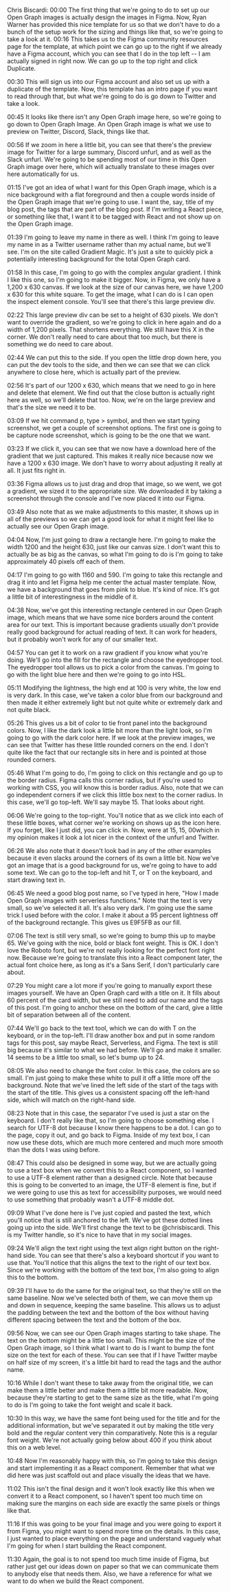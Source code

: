 Chris Biscardi: 00:00 The first thing that we're going to do to set up our Open Graph images is actually design the images in Figma. Now, Ryan Warner has provided this nice template for us so that we don't have to do a bunch of the setup work for the sizing and things like that, so we're going to take a look at it.
00:16 This takes us to the Figma community resources page for the template, at which point we can go up to the right if we already have a Figma account, which you can see that I do in the top left -- I am actually signed in right now. We can go up to the top right and click Duplicate.

00:30 This will sign us into our Figma account and also set us up with a duplicate of the template. Now, this template has an intro page if you want to read through that, but what we're going to do is go down to Twitter and take a look.

00:45 It looks like there isn't any Open Graph image here, so we're going to go down to Open Graph Image. An Open Graph image is what we use to preview on Twitter, Discord, Slack, things like that.

00:56 If we zoom in here a little bit, you can see that there's the preview image for Twitter for a large summary, Discord unfurl, and as well as the Slack unfurl. We're going to be spending most of our time in this Open Graph image over here, which will actually translate to these images over here automatically for us.

01:15 I've got an idea of what I want for this Open Graph image, which is a nice background with a flat foreground and then a couple words inside of the Open Graph image that we're going to use. I want the, say, title of my blog post, the tags that are part of the blog post. If I'm writing a React piece, or something like that, I want it to be tagged with React and not show up on the Open Graph image.

01:39 I'm going to leave my name in there as well. I think I'm going to leave my name in as a Twitter username rather than my actual name, but we'll see. I'm on the site called Gradient Magic. It's just a site to quickly pick a potentially interesting background for the total Open Graph card.

01:58 In this case, I'm going to go with the complex angular gradient. I think I like this one, so I'm going to make it bigger. Now, in Figma, we only have a 1,200 x 630 canvas. If we look at the size of our canvas here, we have 1,200 x 630 for this white square. To get the image, what I can do is I can open the inspect element console. You'll see that there's this large preview div.

02:22 This large preview div can be set to a height of 630 pixels. We don't want to override the gradient, so we're going to click in here again and do a width of 1,200 pixels. That shortens everything. We still have this X in the corner. We don't really need to care about that too much, but there is something we do need to care about.

02:44 We can put this to the side. If you open the little drop down here, you can put the dev tools to the side, and then we can see that we can click anywhere to close here, which is actually part of the preview.

02:56 It's part of our 1200 x 630, which means that we need to go in here and delete that element. We find out that the close button is actually right here as well, so we'll delete that too. Now, we're on the large preview and that's the size we need it to be.

03:09 If we hit command p, type > symbol, and then we start typing screenshot, we get a couple of screenshot options. The first one is going to be capture node screenshot, which is going to be the one that we want.

03:23 If we click it, you can see that we now have a download here of the gradient that we just captured. This makes it really nice because now we have a 1200 x 630 image. We don't have to worry about adjusting it really at all. It just fits right in.

03:36 Figma allows us to just drag and drop that image, so we went, we got a gradient, we sized it to the appropriate size. We downloaded it by taking a screenshot through the console and I've now placed it into our Figma.

03:49 Also note that as we make adjustments to this master, it shows up in all of the previews so we can get a good look for what it might feel like to actually see our Open Graph image.

04:04 Now, I'm just going to draw a rectangle here. I'm going to make the width 1200 and the height 630, just like our canvas size. I don't want this to actually be as big as the canvas, so what I'm going to do is I'm going to take approximately 40 pixels off each of them.

04:17 I'm going to go with 1160 and 590. I'm going to take this rectangle and drag it into and let Figma help me center the actual master template. Now, we have a background that goes from pink to blue. It's kind of nice. It's got a little bit of interestingness in the middle of it.

04:38 Now, we've got this interesting rectangle centered in our Open Graph image, which means that we have some nice borders around the content area for our text. This is important because gradients usually don't provide really good background for actual reading of text. It can work for headers, but it probably won't work for any of our smaller text.

04:57 You can get it to work on a raw gradient if you know what you're doing. We'll go into the fill for the rectangle and choose the eyedropper tool. The eyedropper tool allows us to pick a color from the canvas. I'm going to go with the light blue here and then we're going to go into HSL.

05:11 Modifying the lightness, the high end at 100 is very white, the low end is very dark. In this case, we've taken a color blue from our background and then made it either extremely light but not quite white or extremely dark and not quite black.

05:26 This gives us a bit of color to tie front panel into the background colors. Now, I like the dark look a little bit more than the light look, so I'm going to go with the dark color here. If we look at the preview images, we can see that Twitter has these little rounded corners on the end. I don't quite like the fact that our rectangle sits in here and is pointed at those rounded corners.

05:46 What I'm going to do, I'm going to click on this rectangle and go up to the border radius. Figma calls this corner radius, but if you're used to working with CSS, you will know this is border radius. Also, note that we can go independent corners if we click this little box next to the corner radius. In this case, we'll go top-left. We'll say maybe 15. That looks about right.

06:06 We're going to the top-right. You'll notice that as we click into each of these little boxes, what corner we're working on shows up as the icon here. If you forget, like I just did, you can click in. Now, were at 15, 15, 00which in my opinion makes it look a lot nicer in the context of the unfurl and Twitter.

06:26 We also note that it doesn't look bad in any of the other examples because it even slacks around the corners of its own a little bit. Now we've got an image that is a good background for us, we're going to have to add some text. We can go to the top-left and hit T, or T on the keyboard, and start drawing text in.

06:45 We need a good blog post name, so I've typed in here, "How I made Open Graph images with serverless functions." Note that the text is very small, so we've selected it all. It's also very dark. I'm going use the same trick I used before with the color. I make it about a 95 percent lightness off of the background rectangle. This gives us E9F5FB as our fill.

07:06 The text is still very small, so we're going to bump this up to maybe 65. We've going with the nice, bold or black font weight. This is OK. I don't love the Roboto font, but we're not really looking for the perfect font right now. Because we're going to translate this into a React component later, the actual font choice here, as long as it's a Sans Serif, I don't particularly care about.

07:29 You might care a lot more if you're going to manually export these images yourself. We have an Open Graph card with a title on it. It fills about 60 percent of the card width, but we still need to add our name and the tags of this post. I'm going to anchor these on the bottom of the card, give a little bit of separation between all of the content.

07:44 We'll go back to the text tool, which we can do with T on the keyboard, or in the top-left. I'll draw another box and put in some random tags for this post, say maybe React, Serverless, and Figma. The text is still big because it's similar to what we had before. We'll go and make it smaller. 14 seems to be a little too small, so let's bump up to 24.

08:05 We also need to change the font color. In this case, the colors are so small. I'm just going to make these white to pull it off a little more off the background. Note that we've lined the left side of the start of the tags with the start of the title. This gives us a consistent spacing off the left-hand side, which will match on the right-hand side.

08:23 Note that in this case, the separator I've used is just a star on the keyboard. I don't really like that, so I'm going to choose something else. I search for UTF-8 dot because I know there happens to be a dot. I can go to the page, copy it out, and go back to Figma. Inside of my text box, I can now use these dots, which are much more centered and much more smooth than the dots I was using before.

08:47 This could also be designed in some way, but we are actually going to use a text box when we convert this to a React component, so I wanted to use a UTF-8 element rather than a designed circle. Note that because this is going to be converted to an image, the UTF-8 element is fine, but if we were going to use this as text for accessibility purposes, we would need to use something that probably wasn't a UTF-8 middle dot.

09:09 What I've done here is I've just copied and pasted the text, which you'll notice that is still anchored to the left. We've got these dotted lines going up into the side. We'll first change the text to be @chrisbiscardi. This is my Twitter handle, so it's nice to have that in my social images.

09:24 We'll align the text right using the text align right button on the right-hand side. You can see that there's also a keyboard shortcut if you want to use that. You'll notice that this aligns the text to the right of our text box. Since we're working with the bottom of the text box, I'm also going to align this to the bottom.

09:39 I'll have to do the same for the original text, so that they're still on the same baseline. Now we've selected both of them, we can move them up and down in sequence, keeping the same baseline. This allows us to adjust the padding between the text and the bottom of the box without having different spacing between the text and the bottom of the box.

09:56 Now, we can see our Open Graph images starting to take shape. The text on the bottom might be a little too small. This might be the size of the Open Graph image, so I think what I want to do is I want to bump the font size on the text for each of these. You can see that if I have Twitter maybe on half size of my screen, it's a little bit hard to read the tags and the author name.

10:16 While I don't want these to take away from the original title, we can make them a little better and make them a little bit more readable. Now, because they're starting to get to the same size as the title, what I'm going to do is I'm going to take the font weight and scale it back.

10:30 In this way, we have the same font being used for the title and for the additional information, but we've separated it out by making the title very bold and the regular content very thin comparatively. Note this is a regular font weight. We're not actually going below about 400 if you think about this on a web level.

10:48 Now I'm reasonably happy with this, so I'm going to take this design and start implementing it as a React component. Remember that what we did here was just scaffold out and place visually the ideas that we have.

11:02 This isn't the final design and it won't look exactly like this when we convert it to a React component, so I haven't spent too much time on making sure the margins on each side are exactly the same pixels or things like that.

11:16 If this was going to be your final image and you were going to export it from Figma, you might want to spend more time on the details. In this case, I just wanted to place everything on the page and understand vaguely what I'm going for when I start building the React component.

11:30 Again, the goal is to not spend too much time inside of Figma, but rather just get our ideas down on paper so that we can communicate them to anybody else that needs them. Also, we have a reference for what we want to do when we build the React component.

